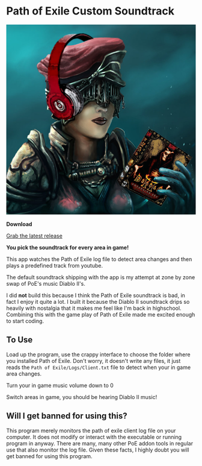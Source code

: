 # Path of Exile Custom Soundtrack
![](pietyd2.png)

**Download**

[Grab the latest release](https://github.com/jareddr/PoECustomSoundtrack/releases/latest)

**You pick the soundtrack for every area in game!**

This app watches the Path of Exile log file to detect area changes and then plays a predefined track from youtube.

The default soundtrack shipping with the app is my attempt at zone by zone swap of PoE's music Diablo II's.

I did **not** build this because I think the Path of Exile soundtrack is bad, in fact I enjoy it quite a lot.  I built it because the Diablo II soundtrack drips so heavily with nostalgia that it makes me feel like I'm back in highschool.  Combining this with the game play of Path of Exile made me excited enough to start coding.

## To Use

Load up the program, use the crappy interface to choose the folder where you installed Path of Exile.  Don't worry, it doesn't write any files, it just reads the `Path of Exile/Logs/Client.txt` file to detect when your in game area changes.

Turn your in game music volume down to 0

Switch areas in game, you should be hearing Diablo II music!

## Will I get banned for using this?

This program merely monitors the path of exile client log file on your computer.  It does not modify or interact with the executable or running program in anyway.  There are many, many other PoE addon tools in regular use that also monitor the log file.  Given these facts, I highly doubt you will get banned for using this program.
